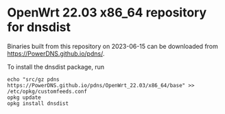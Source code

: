 OpenWrt 22.03 x86_64 repository for dnsdist
========

Binaries built from this repository on 2023-06-15 can be downloaded from <https://PowerDNS.github.io/pdns/>.

To install the dnsdist package, run

```
echo "src/gz pdns https://PowerDNS.github.io/pdns/OpenWrt_22.03/x86_64/base" >> /etc/opkg/customfeeds.conf
opkg update
opkg install dnsdist
```
